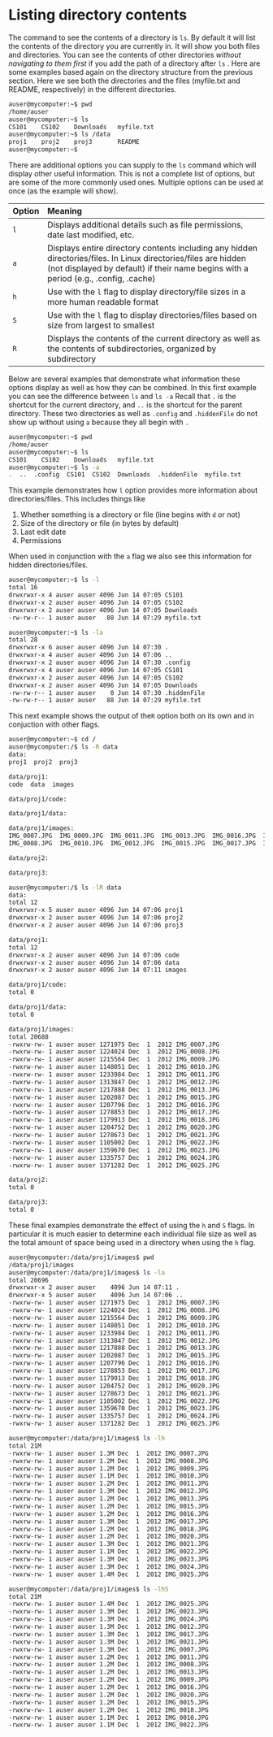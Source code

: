 # Listing directory contents

The command to see the contents of a directory is `ls`.  By default it will list the contents of the directory
you are currently in.  It will show you both files and directories.  You can see the contents of other directories 
*without navigating to them first* if you add the path of a directory after `ls` .  Here are some examples based again on the 
directory structure from the previous section.  Here we see both the directories and the files (myfile.txt and README, respectively)
in the different directories.

```bash
auser@mycomputer:~$ pwd
/home/auser
auser@mycomputer:~$ ls
CS101    CS102    Downloads   myfile.txt
auser@mycomputer:~$ ls /data
proj1    proj2    proj3       README
auser@mycomputer:~$ 
```

There are additional options you can supply to the `ls` command which will display other useful information.  This is not a complete
list of options, but are some of the more commonly used ones.  Multiple options can be used at once (as the example will show).

| **Option**   | **Meaning**                     |
|:-------------|:--------------------------------| 
| `l`          | Displays additional details such as file permissions, date last modified, etc. |
| `a`          | Displays entire directory contents including any hidden directories/files.  In Linux directories/files are hidden (not displayed by default) if their name begins with a period (e.g., .config, .cache) |
| `h`          | Use with the `l` flag to display directory/file sizes in a more human readable format |
| `S`          | Use with the `l` flag to display directories/files based on size from largest to smallest |
| `R`          | Displays the contents of the current directory as well as the contents of subdirectories, organized by subdirectory |

Below are several examples that demonstrate what information these options display as well as how they can be combined.  In this first 
example you can see the difference between `ls` and `ls -a`  Recall that `.` is the shortcut for the current directory, 
and `..` is the shortcut for the parent directory.  These two directories as well as `.config` and `.hiddenFile` do not show up without
using `a` because they all begin with `.`   

```bash
auser@mycomputer:~$ pwd
/home/auser
auser@mycomputer:~$ ls
CS101    CS102    Downloads   myfile.txt
auser@mycomputer:~$ ls -a
.  ..  .config  CS101  CS102  Downloads  .hiddenFile  myfile.txt
```

This example demonstrates how  `l` option provides more information about directories/files.  This includes things like

1. Whether something is a directory or file (line begins with `d` or not)
2. Size of the directory or file (in bytes by default)
3. Last edit date
4. Permissions

When used in conjunction with the `a` flag we also see this information for hidden directories/files.

```bash
auser@mycomputer:~$ ls -l
total 16
drwxrwxr-x 4 auser auser 4096 Jun 14 07:05 CS101
drwxrwxr-x 2 auser auser 4096 Jun 14 07:05 CS102
drwxrwxr-x 2 auser auser 4096 Jun 14 07:05 Downloads
-rw-rw-r-- 1 auser auser   88 Jun 14 07:29 myfile.txt

auser@mycomputer:~$ ls -la
total 28
drwxrwxr-x 6 auser auser 4096 Jun 14 07:30 .
drwxrwxr-x 4 auser auser 4096 Jun 14 07:06 ..
drwxrwxr-x 2 auser auser 4096 Jun 14 07:30 .config
drwxrwxr-x 4 auser auser 4096 Jun 14 07:05 CS101
drwxrwxr-x 2 auser auser 4096 Jun 14 07:05 CS102
drwxrwxr-x 2 auser auser 4096 Jun 14 07:05 Downloads
-rw-rw-r-- 1 auser auser    0 Jun 14 07:30 .hiddenFile
-rw-rw-r-- 1 auser auser   88 Jun 14 07:29 myfile.txt
```

This next example shows the output of the`R` option both on its own and in conjuction with other flags.

```bash
auser@mycomputer:~$ cd /
auser@mycomputer:/$ ls -R data
data:
proj1  proj2  proj3

data/proj1:
code  data  images

data/proj1/code:

data/proj1/data:

data/proj1/images:
IMG_0007.JPG  IMG_0009.JPG  IMG_0011.JPG  IMG_0013.JPG  IMG_0016.JPG  IMG_0018.JPG  IMG_0021.JPG  IMG_0023.JPG  IMG_0025.JPG
IMG_0008.JPG  IMG_0010.JPG  IMG_0012.JPG  IMG_0015.JPG  IMG_0017.JPG  IMG_0020.JPG  IMG_0022.JPG  IMG_0024.JPG

data/proj2:

data/proj3:

auser@mycomputer:/$ ls -lR data
data:
total 12
drwxrwxr-x 5 auser auser 4096 Jun 14 07:06 proj1
drwxrwxr-x 2 auser auser 4096 Jun 14 07:06 proj2
drwxrwxr-x 2 auser auser 4096 Jun 14 07:06 proj3

data/proj1:
total 12
drwxrwxr-x 2 auser auser 4096 Jun 14 07:06 code
drwxrwxr-x 2 auser auser 4096 Jun 14 07:06 data
drwxrwxr-x 2 auser auser 4096 Jun 14 07:11 images

data/proj1/code:
total 0

data/proj1/data:
total 0

data/proj1/images:
total 20688
-rwxrw-rw- 1 auser auser 1271975 Dec  1  2012 IMG_0007.JPG
-rwxrw-rw- 1 auser auser 1224024 Dec  1  2012 IMG_0008.JPG
-rwxrw-rw- 1 auser auser 1215564 Dec  1  2012 IMG_0009.JPG
-rwxrw-rw- 1 auser auser 1148051 Dec  1  2012 IMG_0010.JPG
-rwxrw-rw- 1 auser auser 1233984 Dec  1  2012 IMG_0011.JPG
-rwxrw-rw- 1 auser auser 1313847 Dec  1  2012 IMG_0012.JPG
-rwxrw-rw- 1 auser auser 1217888 Dec  1  2012 IMG_0013.JPG
-rwxrw-rw- 1 auser auser 1202087 Dec  1  2012 IMG_0015.JPG
-rwxrw-rw- 1 auser auser 1207796 Dec  1  2012 IMG_0016.JPG
-rwxrw-rw- 1 auser auser 1278853 Dec  1  2012 IMG_0017.JPG
-rwxrw-rw- 1 auser auser 1179913 Dec  1  2012 IMG_0018.JPG
-rwxrw-rw- 1 auser auser 1204752 Dec  1  2012 IMG_0020.JPG
-rwxrw-rw- 1 auser auser 1278673 Dec  1  2012 IMG_0021.JPG
-rwxrw-rw- 1 auser auser 1105002 Dec  1  2012 IMG_0022.JPG
-rwxrw-rw- 1 auser auser 1359670 Dec  1  2012 IMG_0023.JPG
-rwxrw-rw- 1 auser auser 1335757 Dec  1  2012 IMG_0024.JPG
-rwxrw-rw- 1 auser auser 1371282 Dec  1  2012 IMG_0025.JPG

data/proj2:
total 0

data/proj3:
total 0

```

These final examples demonstrate the effect of using the `h` and `S` flags.  In particular it is much easier to determine 
each individual file size as well as the total amount of space being used in a directory when using the `h` flag.

```bash
auser@mycomputer:/data/proj1/images$ pwd
/data/proj1/images
auser@mycomputer:/data/proj1/images$ ls -la
total 20696
drwxrwxr-x 2 auser auser    4096 Jun 14 07:11 .
drwxrwxr-x 5 auser auser    4096 Jun 14 07:06 ..
-rwxrw-rw- 1 auser auser 1271975 Dec  1  2012 IMG_0007.JPG
-rwxrw-rw- 1 auser auser 1224024 Dec  1  2012 IMG_0008.JPG
-rwxrw-rw- 1 auser auser 1215564 Dec  1  2012 IMG_0009.JPG
-rwxrw-rw- 1 auser auser 1148051 Dec  1  2012 IMG_0010.JPG
-rwxrw-rw- 1 auser auser 1233984 Dec  1  2012 IMG_0011.JPG
-rwxrw-rw- 1 auser auser 1313847 Dec  1  2012 IMG_0012.JPG
-rwxrw-rw- 1 auser auser 1217888 Dec  1  2012 IMG_0013.JPG
-rwxrw-rw- 1 auser auser 1202087 Dec  1  2012 IMG_0015.JPG
-rwxrw-rw- 1 auser auser 1207796 Dec  1  2012 IMG_0016.JPG
-rwxrw-rw- 1 auser auser 1278853 Dec  1  2012 IMG_0017.JPG
-rwxrw-rw- 1 auser auser 1179913 Dec  1  2012 IMG_0018.JPG
-rwxrw-rw- 1 auser auser 1204752 Dec  1  2012 IMG_0020.JPG
-rwxrw-rw- 1 auser auser 1278673 Dec  1  2012 IMG_0021.JPG
-rwxrw-rw- 1 auser auser 1105002 Dec  1  2012 IMG_0022.JPG
-rwxrw-rw- 1 auser auser 1359670 Dec  1  2012 IMG_0023.JPG
-rwxrw-rw- 1 auser auser 1335757 Dec  1  2012 IMG_0024.JPG
-rwxrw-rw- 1 auser auser 1371282 Dec  1  2012 IMG_0025.JPG
```

```bash
auser@mycomputer:/data/proj1/images$ ls -lh
total 21M
-rwxrw-rw- 1 auser auser 1.3M Dec  1  2012 IMG_0007.JPG
-rwxrw-rw- 1 auser auser 1.2M Dec  1  2012 IMG_0008.JPG
-rwxrw-rw- 1 auser auser 1.2M Dec  1  2012 IMG_0009.JPG
-rwxrw-rw- 1 auser auser 1.1M Dec  1  2012 IMG_0010.JPG
-rwxrw-rw- 1 auser auser 1.2M Dec  1  2012 IMG_0011.JPG
-rwxrw-rw- 1 auser auser 1.3M Dec  1  2012 IMG_0012.JPG
-rwxrw-rw- 1 auser auser 1.2M Dec  1  2012 IMG_0013.JPG
-rwxrw-rw- 1 auser auser 1.2M Dec  1  2012 IMG_0015.JPG
-rwxrw-rw- 1 auser auser 1.2M Dec  1  2012 IMG_0016.JPG
-rwxrw-rw- 1 auser auser 1.3M Dec  1  2012 IMG_0017.JPG
-rwxrw-rw- 1 auser auser 1.2M Dec  1  2012 IMG_0018.JPG
-rwxrw-rw- 1 auser auser 1.2M Dec  1  2012 IMG_0020.JPG
-rwxrw-rw- 1 auser auser 1.3M Dec  1  2012 IMG_0021.JPG
-rwxrw-rw- 1 auser auser 1.1M Dec  1  2012 IMG_0022.JPG
-rwxrw-rw- 1 auser auser 1.3M Dec  1  2012 IMG_0023.JPG
-rwxrw-rw- 1 auser auser 1.3M Dec  1  2012 IMG_0024.JPG
-rwxrw-rw- 1 auser auser 1.4M Dec  1  2012 IMG_0025.JPG
```

```bash
auser@mycomputer:/data/proj1/images$ ls -lhS
total 21M
-rwxrw-rw- 1 auser auser 1.4M Dec  1  2012 IMG_0025.JPG
-rwxrw-rw- 1 auser auser 1.3M Dec  1  2012 IMG_0023.JPG
-rwxrw-rw- 1 auser auser 1.3M Dec  1  2012 IMG_0024.JPG
-rwxrw-rw- 1 auser auser 1.3M Dec  1  2012 IMG_0012.JPG
-rwxrw-rw- 1 auser auser 1.3M Dec  1  2012 IMG_0017.JPG
-rwxrw-rw- 1 auser auser 1.3M Dec  1  2012 IMG_0021.JPG
-rwxrw-rw- 1 auser auser 1.3M Dec  1  2012 IMG_0007.JPG
-rwxrw-rw- 1 auser auser 1.2M Dec  1  2012 IMG_0011.JPG
-rwxrw-rw- 1 auser auser 1.2M Dec  1  2012 IMG_0008.JPG
-rwxrw-rw- 1 auser auser 1.2M Dec  1  2012 IMG_0013.JPG
-rwxrw-rw- 1 auser auser 1.2M Dec  1  2012 IMG_0009.JPG
-rwxrw-rw- 1 auser auser 1.2M Dec  1  2012 IMG_0016.JPG
-rwxrw-rw- 1 auser auser 1.2M Dec  1  2012 IMG_0020.JPG
-rwxrw-rw- 1 auser auser 1.2M Dec  1  2012 IMG_0015.JPG
-rwxrw-rw- 1 auser auser 1.2M Dec  1  2012 IMG_0018.JPG
-rwxrw-rw- 1 auser auser 1.1M Dec  1  2012 IMG_0010.JPG
-rwxrw-rw- 1 auser auser 1.1M Dec  1  2012 IMG_0022.JPG
```